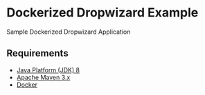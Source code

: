 Dockerized Dropwizard Example
=====

Sample Dockerized Dropwizard Application

Requirements
------------
* [Java Platform (JDK) 8](http://www.oracle.com/technetwork/java/javase/downloads/index.html)
* [Apache Maven 3.x](http://maven.apache.org/)
* [Docker](https://www.docker.com/)
